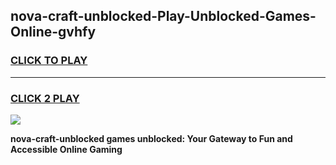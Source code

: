 
## nova-craft-unblocked-Play-Unblocked-Games-Online-gvhfy
<h3>
<a href="https://premium76.site?title=nova-craft-unblocked&ref=25A">CLICK TO PLAY</a></h3>
<hr>

<h3>
<a href="https://premium76.site?title=nova-craft-unblocked&ref=25A">CLICK 2 PLAY</a>
  
</h3>

<a href="https://premium76.site?title=nova-craft-unblocked&ref=25A"><img src="https://clearcache.store/games.png"></a>


**nova-craft-unblocked games unblocked: Your Gateway to Fun and Accessible Online Gaming**
